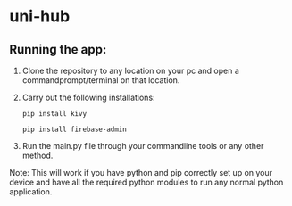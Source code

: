 # uni-hub

## Running the app:
1. Clone the repository to any location on your pc and open a commandprompt/terminal on that location. 
2. Carry out the following installations: 
       
       pip install kivy 
       
       pip install firebase-admin
       
3. Run the main.py file through your commandline tools or any other method.

Note: This will work if you have python and pip correctly set up on your device and have all the required python modules to run any normal python application.
